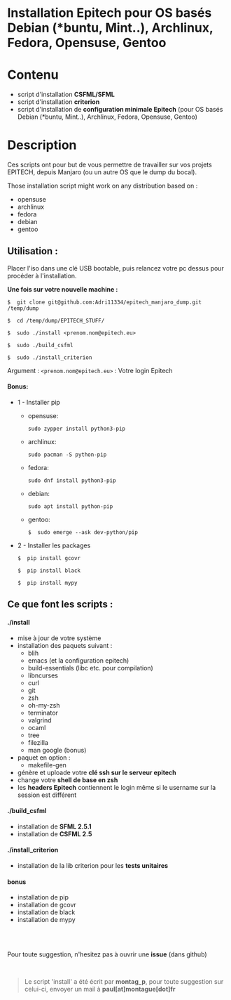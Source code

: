 # Installation Epitech pour OS basés Debian (*buntu, Mint..), Archlinux, Fedora, Opensuse, Gentoo

# Contenu
- script d'installation **CSFML/SFML**
- script d'installation **criterion**
- script d'installation de **configuration minimale Epitech** (pour OS basés Debian (*buntu, Mint..), Archlinux, Fedora, Opensuse, Gentoo)

# Description

Ces scripts ont pour but de vous permettre de travailler sur vos projets EPITECH, depuis Manjaro (ou un autre OS que le dump du bocal).

Those installation script might work on any distribution based on :
- opensuse
- archlinux
- fedora
- debian
- gentoo

## Utilisation :

Placer l'iso dans une clé USB bootable, puis relancez votre pc dessus pour procéder à l'installation.

**Une fois sur votre nouvelle machine :**

```shell
$  git clone git@github.com:Adri11334/epitech_manjaro_dump.git /temp/dump

$  cd /temp/dump/EPITECH_STUFF/

$  sudo ./install <prenom.nom@epitech.eu>

$  sudo ./build_csfml

$  sudo ./install_criterion
```
Argument :
`<prenom.nom@epitech.eu>` : Votre login Epitech
<br>

#### Bonus:

* 1 - Installer pip
    * opensuse:
        ```shell
        sudo zypper install python3-pip
        ```
    * archlinux:
        ```shell
        sudo pacman -S python-pip
        ```
    * fedora:
        ```shell
        sudo dnf install python3-pip
        ```
    * debian:
        ```shell
        sudo apt install python-pip
        ```
    * gentoo:
        ```shell
        $  sudo emerge --ask dev-python/pip
        ```

* 2 - Installer les packages
    ```shell
    $  pip install gcovr

    $  pip install black

    $  pip install mypy
    ```



## Ce que font les scripts :

#### ./install
* mise à jour de votre système
* installation des paquets suivant :
    - blih
    - emacs (et la configuration epitech)
    - build-essentials (libc etc. pour compilation)
    - libncurses
    - curl
    - git
    - zsh
    - oh-my-zsh
    - terminator
    - valgrind
    - ocaml
    - tree
    - filezilla
    - man google (bonus)
* paquet en option :
    - makefile-gen
* génère et uploade votre **clé ssh sur le serveur epitech**
* change votre **shell de base en zsh**
* les **headers Epitech** contiennent le login même si le username sur la session est différent

#### ./build_csfml
* installation de **SFML 2.5.1**
* installation de **CSFML 2.5**

#### ./install_criterion
* installation de la lib criterion pour les **tests unitaires**

#### bonus
* installation de pip
* installation de gcovr
* installation de black
* installation de mypy

<br>
<br>

Pour toute suggestion, n'hesitez pas à ouvrir une **issue** (dans github)

<br>

> Le script 'install' a été écrit par **montag_p**, pour toute suggestion sur celui-ci, envoyer un mail à **paul[at]montague[dot]fr**
